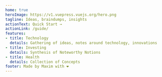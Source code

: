 ```yaml
---
home: true
heroImage: https://v1.vuepress.vuejs.org/hero.png
tagline: Ideas, braindumps, insights 
actionText: Quick Start →
actionLink: /guide/
features:
- title: Technology
  details: Gathering of ideas, notes around technology, innovations 
- title: Investing
  details: Synthesis of Noteworthy Notions
- title: Health
  details: Collection of Concepts
footer: Made by Maxim with ❤️
---
```

